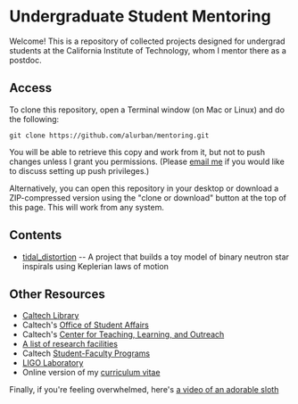 Undergraduate Student Mentoring
===============================

Welcome! This is a repository of collected projects designed for undergrad students at the California Institute of Technology, whom I mentor there as a postdoc.

Access
------

To clone this repository, open a Terminal window (on Mac or Linux) and do the following:

```
git clone https://github.com/alurban/mentoring.git
```

You will be able to retrieve this copy and work from it, but not to push changes unless I grant you permissions. (Please [email me](mailto:aurban@ligo.caltech.edu) if you would like to discuss setting up push privileges.)

Alternatively, you can open this repository in your desktop or download a ZIP-compressed version using the "clone or download" button at the top of this page. This will work from any system.

Contents
--------

* [tidal_distortion](https://github.com/alurban/mentoring/tree/master/tidal_distortion) -- A project that builds a toy model of binary neutron star inspirals using Keplerian laws of motion

Other Resources
---------------

* [Caltech Library](http://library.caltech.edu)
* Caltech's [Office of Student Affairs](http://www.studaff.caltech.edu)
* Caltech's [Center for Teaching, Learning, and Outreach](http://teachlearn.caltech.edu)
* [A list of research facilities](https://www.caltech.edu/content/research-facilities)
* Caltech [Student-Faculty Programs](http://sfp.caltech.edu)
* [LIGO Laboratory](http://ligo.caltech.edu)
* Online version of my [curriculum vitae](http://alurban.github.io/)

Finally, if you're feeling overwhelmed, here's [a video of an adorable sloth](https://youtu.be/DkmrWY5zYbA)
